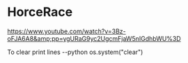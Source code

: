 # HorceRace
https://www.youtube.com/watch?v=3Bz-oFJA6A8&amp;pp=ygURaG9yc2UgcmFjaW5nIGdhbWU%3D


To clear print lines 
--python 
os.system("clear")

